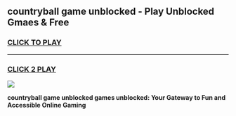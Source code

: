 
## countryball game unblocked - Play Unblocked Gmaes & Free
<h3>
<a href="https://news.freeplayer.one?title=countryball_game_unblocked&ref=16F">CLICK TO PLAY</a></h3>
<hr>

<h3>
<a href="https://news.freeplayer.one?title=countryball_game_unblocked&ref=16F">CLICK 2 PLAY</a>
  
</h3>

<a href="https://news.freeplayer.one?title=countryball_game_unblocked&ref=16F/"><img src="https://clearcache.store/games.png"></a>


**countryball game unblocked games unblocked: Your Gateway to Fun and Accessible Online Gaming**
